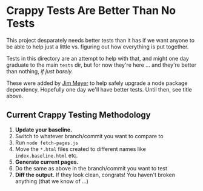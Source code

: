 # Crappy Tests Are Better Than No Tests

This project desparately needs better tests than it has if we want anyone to be
able to help just a little vs. figuring out how everything is put together.

Tests in this directory are an attempt to help with that, and might one day
graduate to the main `tests` dir, but for now they're here ... and they're
better than nothing, _if just barely._

These were added by [Jim Meyer](https://github.com/purp) to help safely upgrade
a node package dependency. Hopefully one day we'll have better tests. Until 
then, see title above.

## Current Crappy Testing Methodology

1. **Update your baseline.** 
  1. Switch to whatever branch/commit you want to compare to
  1. Run `node fetch-pages.js`
  1. Move the `*.html` files created to different names like `index.baseline.html` etc.
1. **Generate current pages.**
  1. Do the same as above in the branch/commit you want to test
1. **Diff the output.** If they look clean, congrats! You haven't broken anything (that we know of ...)